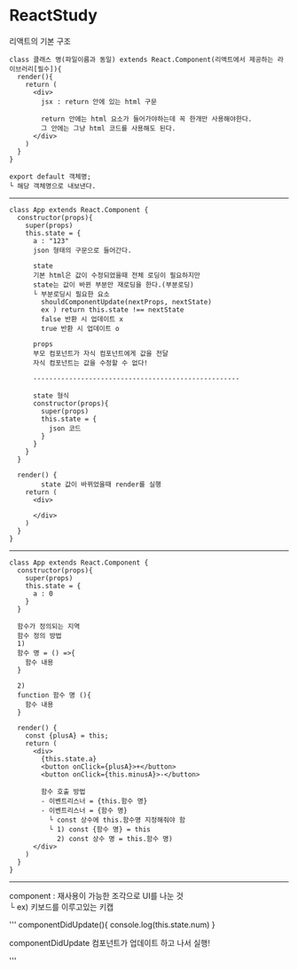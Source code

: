 # ReactStudy
리액트의 기본 구조
```
class 클래스 명(파일이름과 동일) extends React.Component(리액트에서 제공하는 라이브러리[필수]){
  render(){
    return (
      <div>
        jsx : return 안에 있는 html 구문
  
        return 안에는 html 요소가 들어가야하는데 꼭 한개만 사용해야한다.
        그 안에는 그냥 html 코드를 사용해도 된다.
      </div>
    )
  }
}

export default 객체명;   
└ 해당 객체명으로 내보낸다.

```
---------------------------------------------------
```
class App extends React.Component {
  constructor(props){
    super(props)
    this.state = {
      a : "123"
      json 형태의 구문으로 들어간다.
      
      state
      기본 html은 값이 수정되었을때 전체 로딩이 필요하지만
      state는 값이 바뀐 부분만 재로딩을 한다.(부분로딩)
      └ 부분로딩시 필요한 요소
        shouldComponentUpdate(nextProps, nextState)
        ex ) return this.state !== nextState
        false 반환 시 업데이트 x
        true 반환 시 업데이트 o

      props
      부모 컴포넌트가 자식 컴포넌트에게 값을 전달
      자식 컴포넌트는 값을 수정할 수 없다!
      
      ----------------------------------------------------
      
      state 형식
      constructor(props){
        super(props)
        this.state = {
          json 코드
        }
      }
    }
  }

  render() {
        state 값이 바뀌었을때 render를 실행
    return (
      <div>
        
      </div>
    )
  }
}
```
---------------------------------------------------
```
class App extends React.Component {
  constructor(props){
    super(props)
    this.state = {
      a : 0
    }
  }

  함수가 정의되는 지역
  함수 정의 방법
  1)
  함수 명 = () =>{
    함수 내용
  }
  
  2)
  function 함수 명 (){
    함수 내용
  }

  render() {
    const {plusA} = this;
    return (
      <div>
        {this.state.a}
        <button onClick={plusA}>+</button>
        <button onClick={this.minusA}>-</button>
  
        함수 호출 방법
        - 이벤트리스너 = {this.함수 명}
        - 이벤트리스너 = {함수 명}
          └ const 상수에 this.함수명 지정해줘야 함 
          └ 1) const {함수 명} = this
            2) const 상수 명 = this.함수 명)
      </div>
    )
  }
}

```
------------------------------------------------------------

component : 재사용이 가능한 조각으로 UI를 나눈 것   
└ ex) 키보드를 이루고있는 키캡



'''
	componentDidUpdate(){
		console.log(this.state.num)
	}

  componentDidUpdate
  컴포넌트가 업데이트 하고 나서 실행!

'''